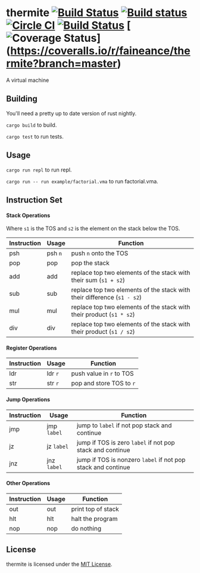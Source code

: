 # thermite [![Build Status](https://travis-ci.org/faineance/thermite.svg)](https://travis-ci.org/faineance/thermite) [![Build status](https://ci.appveyor.com/api/projects/status/fq1iw0x3xx9jqqld?svg=true)](https://ci.appveyor.com/project/faineance/thermite) [![Circle CI](https://circleci.com/gh/faineance/thermite.svg?style=svg)](https://circleci.com/gh/faineance/thermite)  [![Build Status](https://snap-ci.com/faineance/thermite/branch/master/build_image)](https://snap-ci.com/faineance/thermite/branch/master) [![Coverage Status](https://coveralls.io/repos/faineance/thermite/badge.svg?branch=master)] (https://coveralls.io/r/faineance/thermite?branch=master)
A virtual machine 

## Building
You'll need a pretty up to date version of rust nightly.

```cargo build``` to build.

```cargo test``` to run tests.
## Usage
```cargo run repl``` to run repl.

```cargo run -- run example/factorial.vma``` to run factorial.vma.
## Instruction Set
#### Stack Operations
Where ``s1`` is the TOS and ``s2`` is the element on the stack below the TOS.

| Instruction | Usage     | Function                                                                  |
|-------------|-----------|---------------------------------------------------------------------------|
| psh         | psh ``n`` | push ``n`` onto the TOS                                   |
| pop         | pop       | pop the stack                                                 |
| add         | add       | replace top two elements of the stack with their sum (``s1 + s2``)       |
| sub         | sub       | replace top two elements of the stack with their difference (``s1 - s2``)|
| mul         | mul       | replace top two elements of the stack with their product (``s1 * s2``)   |
| div         | div       | replace top two elements of the stack with their product (``s1 / s2``)   |
#### Register Operations
| Instruction | Usage     | Function                                                                  |
|-------------|-----------|---------------------------------------------------------------------------|
| ldr         | ldr ``r`` | push value in ``r`` to TOS                    |
| str         | str ``r`` | pop and store TOS to ``r``                    |
#### Jump Operations
| Instruction | Usage     | Function                                                                  |
|-------------|-----------|---------------------------------------------------------------------------|
| jmp         | jmp ``label``     | jump to  ``label`` if not pop stack and continue                    |
| jz          | jz  ``label``     | jump if TOS is zero   ``label`` if not pop stack and continue   |
| jnz         | jnz ``label``     | jump if TOS is nonzero  ``label`` if not pop stack and continue |
#### Other Operations
| Instruction | Usage     | Function                                                                  |
|-------------|-----------|---------------------------------------------------------------------------|
| out         | out       | print top of stack                                                       |
| hlt         | hlt       | halt the program                                                          |
| nop         | nop       | do nothing                                                                |

## License
thermite is licensed under the [MIT License](/LICENSE).
